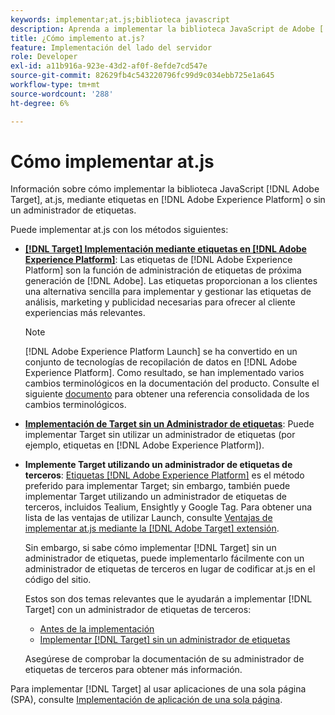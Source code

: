 ```yaml
---
keywords: implementar;at.js;biblioteca javascript
description: Aprenda a implementar la biblioteca JavaScript de Adobe [!DNL Target] at.js mediante Adobe Experience Platform Launch o sin un administrador de etiquetas.
title: ¿Cómo implemento at.js?
feature: Implementación del lado del servidor
role: Developer
exl-id: a11b916a-923e-43d2-af0f-8efde7cd547e
source-git-commit: 82629fb4c543220796fc99d9c034ebb725e1a645
workflow-type: tm+mt
source-wordcount: '288'
ht-degree: 6%

---
```


# Cómo implementar at.js

Información sobre cómo implementar la biblioteca JavaScript [!DNL Adobe Target], at.js, mediante etiquetas en [!DNL Adobe Experience Platform] o sin un administrador de etiquetas.

Puede implementar at.js con los métodos siguientes:

* **[ [!DNL Target] Implementación mediante etiquetas en [!DNL Adobe Experience Platform]](/help/c-implementing-target/c-implementing-target-for-client-side-web/how-to-deployatjs/cmp-implementing-target-using-adobe-launch.md)**: Las etiquetas de  [!DNL Adobe Experience Platform] son la función de administración de etiquetas de próxima generación de  [!DNL Adobe]. Las etiquetas proporcionan a los clientes una alternativa sencilla para implementar y gestionar las etiquetas de análisis, marketing y publicidad necesarias para ofrecer al cliente experiencias más relevantes.

   >[!NOTE]
   >
   >[!DNL Adobe Experience Platform Launch] se ha convertido en un conjunto de tecnologías de recopilación de datos en  [!DNL Adobe Experience Platform]. Como resultado, se han implementado varios cambios terminológicos en la documentación del producto. Consulte el siguiente [documento](https://experienceleague.adobe.com/docs/experience-platform/tags/term-updates.html?lang=en) para obtener una referencia consolidada de los cambios terminológicos.

* **[Implementación de Target sin un Administrador de etiquetas](/help/c-implementing-target/c-implementing-target-for-client-side-web/how-to-deployatjs/implementing-target-without-a-tag-manager.md)**: Puede implementar Target sin utilizar un administrador de etiquetas (por ejemplo, etiquetas en  [!DNL Adobe Experience Platform]).
* **Implemente Target utilizando un administrador de etiquetas de terceros**:  [Etiquetas  [!DNL Adobe Experience Platform]](/help/c-implementing-target/c-implementing-target-for-client-side-web/how-to-deployatjs/cmp-implementing-target-using-adobe-launch.md) es el método preferido para implementar Target; sin embargo, también puede implementar Target utilizando un administrador de etiquetas de terceros, incluidos Tealium, Ensightly y Google Tag. Para obtener una lista de las ventajas de utilizar Launch, consulte [Ventajas de implementar at.js mediante la  [!DNL Adobe Target] extensión](/help/c-implementing-target/c-implementing-target-for-client-side-web/how-to-deployatjs/cmp-implementing-target-using-adobe-launch.md#section_48B3F938B6F8491DAF798E0DB54EF304).

   Sin embargo, si sabe cómo implementar [!DNL Target] sin un administrador de etiquetas, puede implementarlo fácilmente con un administrador de etiquetas de terceros en lugar de codificar at.js en el código del sitio.

   Estos son dos temas relevantes que le ayudarán a implementar [!DNL Target] con un administrador de etiquetas de terceros:

   * [Antes de la implementación](/help/c-implementing-target/c-considerations-before-you-implement-target/considerations-before-you-implement-target.md)
   * [Implementar [!DNL Target] sin un administrador de etiquetas](/help/c-implementing-target/c-implementing-target-for-client-side-web/how-to-deployatjs/implementing-target-without-a-tag-manager.md)

   Asegúrese de comprobar la documentación de su administrador de etiquetas de terceros para obtener más información.

Para implementar [!DNL Target] al usar aplicaciones de una sola página (SPA), consulte [Implementación de aplicación de una sola página](/help/c-implementing-target/c-implementing-target-for-client-side-web/how-to-deployatjs/target-atjs-single-page-application.md).
